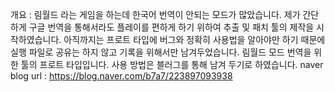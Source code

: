 개요 : 림월드 라는 게임을 하는데 한국어 번역이 안되는 모드가 많았습니다.
제가 간단하게 구글 번역을 통해서라도 플레이를 편하게 하기 위하여 추출 및 패치 툴의 제작을 시작하였습니다.
아직까지는 프로트 타입에 버그와 정확히 사용법을 알아야만 하기 때문에 실행 파일로 공유는 하지 않고 기록을 위해서만 남겨두었습니다.
림월드 모드 번역을 위한 툴의 프로트 타입입니다.
사용 방법은 블러그를 통해 남겨 두기로 하였습니다.
naver blog url : https://blog.naver.com/b7a7/223897093938
